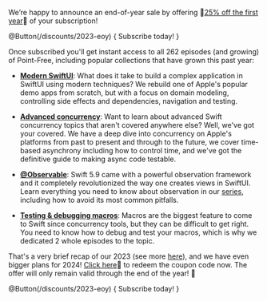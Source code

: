 We’re happy to announce an end-of-year sale by offering 🎁[25% off the first
year][eoy-discount]🎁 of your subscription!

[eoy-discount]: /discounts/2023-eoy

@Button(/discounts/2023-eoy) {
  Subscribe today!
}

Once subscribed you'll get instant access to 
all 262 episodes (and growing) of Point-Free, including popular collections that have grown 
this past year:

- **[Modern SwiftUI][modern-swiftui-collection]**: What does it take to build a complex application in
SwiftUI using modern techniques? We rebuild one of Apple's popular demo apps from scratch, but with
a focus on domain modeling, controlling side effects and dependencies, navigation and testing.

- **[Advanced concurrency][concurrency-collection]**: Want to learn about advanced Swift concurrency topics
that aren't covered anywhere else? Well, we've got your covered. We have a deep dive into 
concurrency on Apple's platforms from past to present and through to the future, we cover time-based
asynchrony including how to control time, and we've got the definitive guide to making async code
testable.

- **[@Observable][observation-collection]**: Swift 5.9 came with a powerful observation framework
and it completely revolutionized the way one creates views in SwiftUI. Learn everything you need
to know about observation in our [series][observation-collection], including how to avoid its most
common pitfalls.

- **[Testing & debugging macros][testing-debugging-macros]**: Macros are the biggest feature to 
come to Swift since concurrency tools, but they can be difficult to get right. You need to know how
to debug and test your macros, which is why we dedicated 2 whole episodes to the topic.   

That's a very brief recap of our 2023 (see more [here][eoy-2023]), and we have even bigger
plans for 2024! [Click here][eoy-discount]🎁 to redeem the coupon code now. The offer will
only remain valid through the end of the year! 🥳

[observation-collection]: https://www.pointfree.co/collections/swiftui/observation
[testing-debugging-macros]: https://www.pointfree.co/episodes/ep250-testing-debugging-macros-part-1
[eoy-discount]: /discounts/2023-eoy
[modern-swiftui-collection]: /collections/swiftui/modern-swiftui
[concurrency-collection]: /collections/concurrency
[eoy-2023]: /blog/posts/126-2023-year-in-review

@Button(/discounts/2023-eoy) {
  Subscribe today!
}
